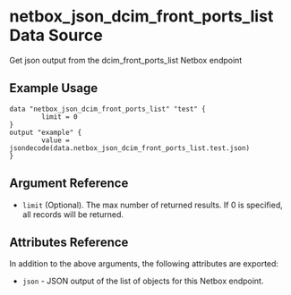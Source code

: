 # netbox\_json\_dcim\_front\_ports\_list Data Source

Get json output from the dcim_front_ports_list Netbox endpoint

## Example Usage

```hcl
data "netbox_json_dcim_front_ports_list" "test" {
        limit = 0
}
output "example" {
        value = jsondecode(data.netbox_json_dcim_front_ports_list.test.json)
}
```

## Argument Reference

* ``limit`` (Optional). The max number of returned results. If 0 is specified, all records will be returned.

## Attributes Reference

In addition to the above arguments, the following attributes are exported:
* ``json`` - JSON output of the list of objects for this Netbox endpoint.

